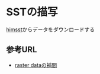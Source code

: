 # SSTの描写

[himsst](https://ds.data.jma.go.jp/gmd/goos/data/rrtdb/jma-pro/him_sst_pac_D.html)からデータをダウンロードする


## 参考URL

- [raster dataの補間](https://mgimond.github.io/Spatial/interpolation-in-r.html)